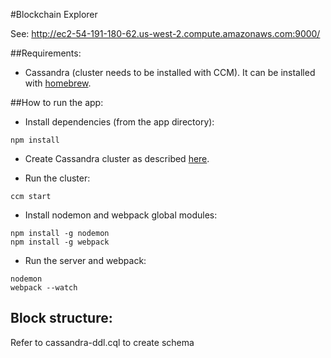 #Blockchain Explorer

See:
http://ec2-54-191-180-62.us-west-2.compute.amazonaws.com:9000/

##Requirements:
- Cassandra (cluster needs to be installed with CCM).
It can be installed with [homebrew](http://brew.sh/).

##How to run the app:
- Install dependencies (from the app directory):
```
npm install
```

- Create Cassandra cluster as described [here](https://github.com/pcmanus/ccm).

- Run the cluster:
```
ccm start
```

- Install nodemon and webpack global modules:
```
npm install -g nodemon
npm install -g webpack
```

- Run the server and webpack:
```
nodemon
webpack --watch
```

## Block structure:
Refer to cassandra-ddl.cql to create schema
